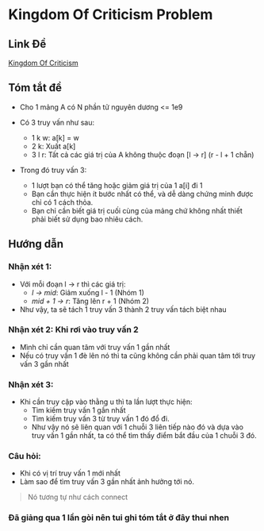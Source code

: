 # Kingdom Of Criticism Problem
## Link Đề
[Kingdom Of Criticism](https://codeforces.com/contest/1725/problem/K)
## Tóm tắt đề
*  Cho 1 mảng A có N phần tử nguyên dương <= 1e9

* Có 3 truy vấn như sau:
    + 1 k w: a[k] = w
    + 2 k: Xuất a[k]
    + 3 l r: Tất cả các giá trị của A không thuộc đoạn [l -> r]  (r - l + 1 chẵn)

* Trong đó truy vấn 3:
    + 1 lượt bạn có thể tăng hoặc giảm giá trị của 1 a[i] đi 1
    + Bạn cần thực hiện ít bước nhất có thể, và dễ dàng chứng minh được chỉ có 1 cách thỏa.
    + Bạn chỉ cần biết giá trị cuối cùng của mảng chứ không nhất thiết phải biết sử dụng bao nhiêu cách.
## Hướng dẫn
### Nhận xét 1:
* Với mỗi đoạn l -> r thì các giá trị:
    * _l -> mid_: Giảm xuống l - 1  (Nhóm 1)
    * _mid + 1 -> r_: Tăng lên r + 1 (Nhóm 2)
* Như vậy, ta sẽ tách 1 truy vấn 3 thành 2 truy vấn tách biệt nhau

### Nhận xét 2: Khi rơi vào truy vấn 2
* Mình chỉ cần quan tâm với truy vấn 1 gần nhất
* Nếu có truy vấn 1 đè lên nó thì ta cũng không cần phải quan tâm tới truy vấn 3 gần nhất

###  Nhận xét 3:
* Khi cần truy cập vào thằng u thì ta lần lượt thực hiện:
    * Tìm kiếm truy vấn 1 gần nhất
    * Tìm kiếm truy vấn 3 từ truy vấn 1 đó đổ đi.
    * Như vậy nó sẽ liên quan với 1 chuỗi 3 liên tiếp nào đó và dựa vào truy vấn 1 gần nhất, ta có thể tìm thấy điểm bắt đầu của 1 chuỗi 3 đó.

### Câu hỏi:
* Khi có vị trí truy vấn 1 mới nhất
* Làm sao để tìm truy vấn 3 gần nhất ảnh hưởng tới nó.

> Nó tương tự như cách connect

### Đã giảng qua 1 lần gòi nên tui ghi tóm tắt ở đây thui nhen
